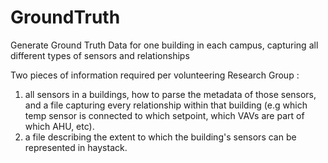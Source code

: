 # GroundTruth
Generate Ground Truth Data for one building in each campus, capturing all different types of sensors and relationships

Two pieces of information required per volunteering Research Group :

1. all sensors in a buildings, how to parse the metadata of those sensors, and a file capturing every relationship within that building (e.g which temp sensor is connected to which setpoint, which VAVs are part of which AHU, etc).
2. a file describing the extent to which the building's sensors can be represented in haystack.
